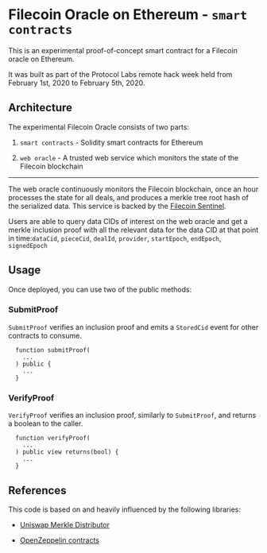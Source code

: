 # Filecoin Oracle on Ethereum - `smart contracts`

This is an experimental proof-of-concept smart contract for a Filecoin oracle on Ethereum.

It was built as part of the Protocol Labs remote hack week held from February 1st, 2020 to February 5th, 2020.

## Architecture

The experimental Filecoin Oracle consists of two parts:

1. `smart contracts` - Solidity smart contracts for Ethereum

2. `web oracle` - A trusted web service which monitors the state of the Filecoin blockchain

---

The web oracle continuously monitors the Filecoin blockchain, once an hour processes the state for all deals, and produces a merkle tree root hash of the serialized data. This service is backed by the [Filecoin Sentinel](https://github.com/filecoin-project/sentinel).

Users are able to query data CIDs of interest on the web oracle and get a merkle inclusion proof with all the relevant data for the data CID at that point in time:`dataCid`, `pieceCid`, `dealId`, `provider`, `startEpoch`, `endEpoch`, `signedEpoch`

## Usage

Once deployed, you can use two of the public methods:

### SubmitProof

`SubmitProof` verifies an inclusion proof and emits a `StoredCid` event for other contracts to consume.

```solidity
  function submitProof(
    ...
  ) public {
    ...
  }
```

### VerifyProof

`VerifyProof` verifies an inclusion proof, similarly to `SubmitProof`, and returns a boolean to the caller.

```solidity
  function verifyProof(
    ...
  ) public view returns(bool) {
    ...
  }
```

## References

This code is based on and heavily influenced by the following libraries:

* [Uniswap Merkle Distributor](https://github.com/Uniswap/merkle-distributor)

* [OpenZeppelin contracts](https://github.com/OpenZeppelin/openzeppelin-contracts)

